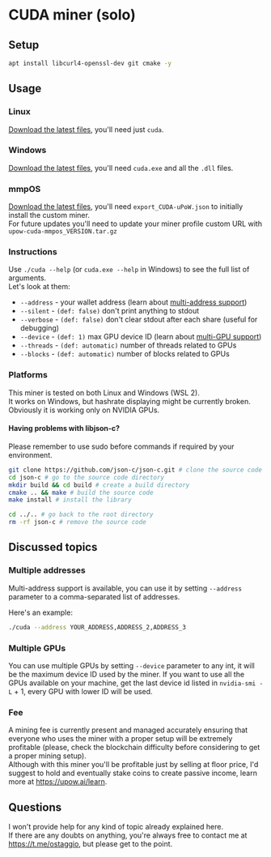 # CUDA miner (solo)
## Setup

```bash
apt install libcurl4-openssl-dev git cmake -y
```

## Usage
### Linux
[Download the latest files](https://github.com/geiccobs/upow-gpu/releases/latest), you'll need just `cuda`.

### Windows
[Download the latest files](https://github.com/geiccobs/upow-gpu/releases/latest), you'll need `cuda.exe` and all the `.dll` files.

### mmpOS
[Download the latest files](https://github.com/geiccobs/upow-gpu/releases/latest), you'll need `export_CUDA-uPoW.json` to initially install the custom miner.  
For future updates you'll need to update your miner profile custom URL with `upow-cuda-mmpos_VERSION.tar.gz`  

### Instructions
Use `./cuda --help` (or `cuda.exe --help` in Windows) to see the full list of arguments.  
Let's look at them:
- `--address` - your wallet address (learn about [multi-address support](#multiple-addresses))
- `--silent` - `(def: false)` don't print anything to stdout
- `--verbose` - `(def: false)` don't clear stdout after each share (useful for debugging)
- `--device` - `(def: 1)` max GPU device ID (learn about [multi-GPU support](#multiple-gpus))
- `--threads` - `(def: automatic)` number of threads related to GPUs
- `--blocks` - `(def: automatic)` number of blocks related to GPUs

### Platforms
This miner is tested on both Linux and Windows (WSL 2).  
It works on Windows, but hashrate displaying might be currently broken.  
Obviously it is working only on NVIDIA GPUs.

#### Having problems with libjson-c?
Please remember to use sudo before commands if required by your environment.

```bash
git clone https://github.com/json-c/json-c.git # clone the source code
cd json-c # go to the source code directory
mkdir build && cd build # create a build directory
cmake .. && make # build the source code
make install # install the library

cd ../.. # go back to the root directory
rm -rf json-c # remove the source code
```

## Discussed topics
### Multiple addresses
Multi-address support is available, you can use it by setting `--address` parameter to a comma-separated list of addresses.

Here's an example:
```bash
./cuda --address YOUR_ADDRESS,ADDRESS_2,ADDRESS_3
```

### Multiple GPUs
You can use multiple GPUs by setting `--device` parameter to any int, it will be the maximum device ID used by the miner.
If you want to use all the GPUs available on your machine, get the last device id listed in `nvidia-smi -L` + 1, every GPU with lower ID will be used.

### Fee
A mining fee is currently present and managed accurately ensuring that everyone who uses the miner with a proper setup will be extremely profitable (please, check the blockchain difficulty before considering to get a proper mining setup).  
Although with this miner you'll be profitable just by selling at floor price, I'd suggest to hold and eventually stake coins to create passive income, learn more at https://upow.ai/learn.

## Questions
I won't provide help for any kind of topic already explained here.  
If there are any doubts on anything, you're always free to contact me at https://t.me/ostaggio, but please get to the point.
